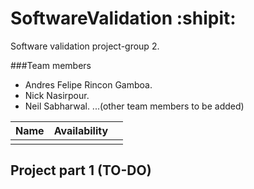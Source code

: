 # SoftwareValidation :shipit:
Software validation project-group 2.

###Team members
- Andres Felipe Rincon Gamboa.
- Nick Nasirpour.
- Neil Sabharwal. 
...(other team members to be added)

|Name    |Availability      |     |
|--------|:-----------------:|----:|
|        |                  |     |

## Project part 1 (TO-DO)

